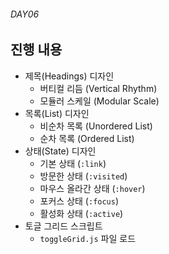 ###### DAY06

## 진행 내용

- 제목(Headings) 디자인
  - 버티컬 리듬 (Vertical Rhythm)
  - 모듈러 스케일 (Modular Scale)
- 목록(List) 디자인
  - 비순차 목록 (Unordered List)
  - 순차 목록 (Ordered List)
- 상태(State) 디자인
  - 기본 상태 (`:link`)
  - 방문한 상태 (`:visited`)
  - 마우스 올라간 상태 (`:hover`)
  - 포커스 상태 (`:focus`)
  - 활성화 상태 (`:active`)
- 토글 그리드 스크립트
  - `toggleGrid.js` 파일 로드